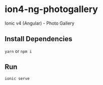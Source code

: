 # ion4-ng-photogallery
Ionic v4 (Angular) - Photo Gallery

## Install Dependencies
`yarn` or `npm i`

## Run
`ionic serve`

